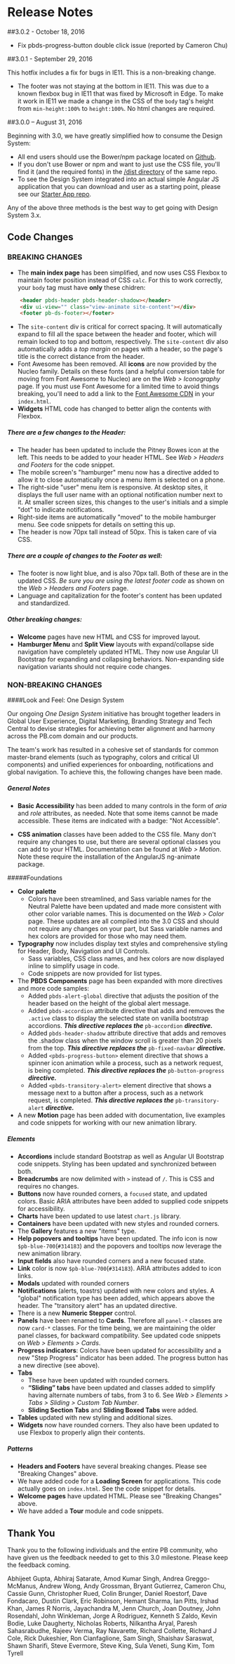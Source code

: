 # Release Notes

##3.0.2 - October 18, 2016

- Fix pbds-progress-button double click issue (reported by Cameron Chu)

##3.0.1 - September 29, 2016

This hotfix includes a fix for bugs in IE11.  This is a non-breaking change.

- The footer was not staying at the bottom in IE11.  This was due to a known flexbox bug in IE11 that was fixed by Microsoft in Edge.  To make it work in IE11 we made a change in the CSS of the `body` tag's height from `min-height:100%` to `height:100%`.  No html changes are required.


##3.0.0 – August 31, 2016

Beginning with 3.0, we have greatly simplified how to consume the Design System:

- All end users should use the Bower/npm package located on [Github](https://github.com/PBGUX/bower-designsystem).
- If you don't use Bower or npm and want to just use the CSS file, you'll find it (and the required fonts) in the [/dist directory]( https://github.com/PBGUX/bower-designsystem/tree/master/dist) of the same repo.
- To see the Design System integrated into an actual simple Angular JS application that you can download and user as a starting point, please see our [Starter App repo](https://github.com/PBGUX/starter-app).

Any of the above three methods is the best way to get going with Design System 3.x.


## Code Changes

### BREAKING CHANGES

- The **main index page** has been simplified, and now uses CSS Flexbox to maintain footer position instead of CSS `calc`. For this to work correctly, your `body` tag must have **only** these chidren:
```html
    <header pbds-header pbds-header-shadow></header>
    <div ui-view="" class="view-animate site-content"></div>
    <footer pb-ds-footer></footer>
```
- The `site-content` div is critical for correct spacing. It will automatically expand to fill all the space between the header and footer, which will remain locked to top and bottom, respectively. The `site-content` div also automatically adds a *top margin* on pages with a header, so the page's title is the correct distance from the header.
- Font Awesome has been removed. All **icons** are now provided by the Nucleo family. Details on these fonts (and a helpful conversion table for moving from Font Awesome to Nucleo) are on the *Web > Iconography* page. If you must use Font Awesome for a limited time to avoid things breaking, you'll need to add a link to the [Font Awesome CDN](http://fontawesome.io/get-started/) in your `index.html`.
- **Widgets** HTML code has changed to better align the contents with Flexbox.

##### There are a few changes to the Header:

- The header has been updated to include the Pitney Bowes icon at the left. This needs to be added to your header HTML. See *Web > Headers and Footers* for the code snippet.
- The mobile screen's "hamburger" menu now has a directive added to allow it to close automatically once a menu item is selected on a phone.
- The right-side "user" menu item is responsive. At desktop sites, it displays the full user name with an optional notification number next to it. At smaller screen sizes, this changes to the user's initials and a simple "dot" to indicate notifications.
- Right-side items are automatically "moved" to the mobile hamburger menu. See code snippets for details on setting this up.
- The header is now 70px tall instead of 50px.  This is taken care of via CSS.

##### There are a couple of changes to the Footer as well:

- The footer is now light blue, and is also 70px tall.  Both of these are in the updated CSS. *Be sure you are using the latest footer code* as shown on the  *Web > Headers and Footers* page.
- Language and capitalization for the footer's content has been updated and standardized.

##### Other breaking changes:

- **Welcome** pages have new HTML and CSS for improved layout.
- **Hamburger Menu** and **Split View** layouts with expand/collapse side navigation have completely updated HTML. They now use Angular UI Bootstrap for expanding and collapsing behaviors. Non-expanding side navigation variants should not require code changes.



### NON-BREAKING CHANGES

####Look and Feel: One Design System

Our ongoing _One Design System_ initiative has brought together leaders in Global User Experience, Digital Marketing, Branding Strategy and Tech Central to devise strategies for achieving better alignment and harmony across the PB.com domain and our products.

The team's work has resulted in a cohesive set of standards for common master-brand elements (such as typography, colors and critical UI components) and unified experiences for onboarding, notifications and global navigation. To achieve this, the following changes have been made.

##### General Notes

- **Basic Accessibility** has been added to many controls in the form of _aria_ and _role_ attributes, as needed. Note that some items cannot be made accessible.  These items are indicated with a badge: "Not Accessible".


- **CSS animation** classes have been added to the CSS file.  Many don't require any changes to use, but there are several optional classes you can add to your HTML. Documentation can be found at _Web > Motion_. Note these require the installation of the AngularJS ng-animate package.  

#####Foundations
- **Color palette**
  - Colors have been streamlined, and Sass variable names for the Neutral Palette have been updated and made more consistent with other color variable names. This is documented on the *Web > Color* page. These updates are all compiled into the 3.0 CSS and should not require any changes on your part, but Sass variable names and hex colors are provided for those who may need them.
- **Typography** now includes display text styles and comprehensive styling for Header, Body, Navigation and UI Controls.
  - Sass variables, CSS class names, and  hex colors are now displayed inline to simplify usage in code.
  - Code snippets are now provided for list types.
- The **PBDS Components** page has been expanded with more directives and more code samples:
  - Added `pbds-alert-global` directive that adjusts the position of the header based on the height of the global alert message.
  - Added `pbds-accordion` attribute directive that adds and removes the `.active` class to display the selected state on vanilla bootstrap accordions. ***This directive replaces the*** `pb-accordion` ***directive.***
  - Added `pbds-header-shadow` attribute directive that adds and removes the .shadow class when the window scroll is greater than 20 pixels from the top. ***This directive replaces the*** `pb-fixed-navbar` ***directive.***
  - Added `<pbds-progress-button>` element directive that shows a spinner icon animation while a process, such as a network request, is being completed. ***This directive replaces the*** `pb-button-progress` ***directive.***
  - Added `<pbds-transitory-alert>` element directive that shows a message next to a button after a process, such as a network request, is completed. ***This directive replaces the*** `pb-transitory-alert` ***directive.***
- A new **Motion** page has been added with documentation, live examples and code snippets for working with our new animation library.


##### Elements

- **Accordions** include standard Bootstrap as well as Angular UI Bootstrap code snippets.  Styling has been updated and synchronized between both.
- **Breadcrumbs** are now delimited with `>` instead of `/`. This is CSS and requires no changes.
- **Buttons** now have rounded corners, a `focused` state, and updated colors. Basic ARIA attributes have been added to supplied code snippets for accessibility.
- **Charts** have been updated to use latest `chart.js` library.
- **Containers** have been updated with new styles and rounded corners.
- The **Gallery** features a new "items" type.
- **Help popovers and tooltips** have been updated. The info icon is now `$pb-blue-700`(`#314183`) and the popovers and tooltips now leverage the new animation library.
- **Input fields** also have rounded corners and a new focused state.
- **Link** color is now `$pb-blue-700`(`#314183`). ARIA attributes added to icon links.
- **Modals** updated with rounded corners
- **Notifications**  (alerts, toastrs) updated with new colors and styles. A "global" notification type has been added, which appears above the header. The "transitory alert" has an updated directive.
- There is a new **Numeric Stepper** control.
- **Panels** have been renamed to **Cards**.  Therefore all `panel-*` classes are now `card-*` classes.  For the time being, we are maintaining the older panel classes, for backward compatibility. See updated code snippets on *Web > Elements > Cards*.
- **Progress indicators**: Colors have been updated for accessibility and a new "Step Progress" indicator has been added. The progress button has a new directive (see above).
- **Tabs**
  - These have been updated with rounded corners.
  - **“Sliding” tabs** have been updated and classes added to simplify having alternate numbers of tabs, from 3 to 6. See *Web > Elements > Tabs > Sliding > Custom Tab Number*.
  - **Sliding Section Tabs** and **Sliding Boxed Tabs** were added.
- **Tables** updated with new styling and additional sizes.
- **Widgets** now have rounded corners. They also have been updated to use Flexbox to properly align their contents.


##### Patterns

- **Headers and Footers** have several breaking changes.  Please see "Breaking Changes" above.
- We have added code for a **Loading Screen** for applications. This code actually goes on `index.html`. See the code snippet for details.
- **Welcome pages** have updated HTML.  Please see "Breaking Changes" above.
- We have added a **Tour** module and code snippets.


## Thank You

Thank you to the following individuals and the entire PB community, who have given us the feedback needed to get to this 3.0 milestone. Please keep the feedback coming.

Abhijeet Gupta, Abhiraj Satarate, Amod Kumar Singh, Andrea Greggo-McManus, Andrew Wong, Andy Grossman, Bryant Gutierrez, Cameron Chu, Cassie Gunn, Christopher Rued, Colin Brunger, Daniel Roestorf, Dave Fondacaro, Dustin Clark, Eric Robinson, Hemant Sharma, Ian Pitts, Irshad Khan, James R Norris, Jayachandra M, Jenn Church, Joan Doutney, John Rosendahl, John Winkleman, Jorge A Rodriguez, Kenneth S Zaldo, Kevin Bodie, Luke Daugherty, Nicholas Roberts, Nilkantha Aryal, Paresh Sahasrabudhe, Rajeev Verma, Ray Navarette, Richard Collette, Richard J Cole, Rick Dukeshier, Ron Cianfaglione, Sam Singh, Shaishav Saraswat, Shawn Sharifi, Steve Evermore, Steve King, Sula Veneti, Sung Kim, Tom Tyrell
